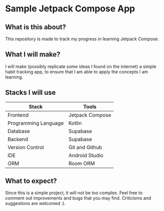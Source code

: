 # Sample Jetpack Compose App

## What is this about?
This repository is made to track my progress in learning Jetpack Compose.

## What I will make?
I will make (possibly replicate some ideas I found on the internet) a simple habit tracking app, to ensure that
I am able to apply the concepts I am learning. 

## Stacks I will use
| Stack | Tools |
|------|------|
| Frontend | Jetpack Compose |
| Programming Language | Kotlin |
| Database | Supabase |
| Backend | Supabase |
| Version Control | Git and Github |
| IDE | Android Studio |
| ORM | Room ORM |

## What to expect?
Since this is a simple project, it will not be too complex. Feel free to comment out improvements and bugs that
you may find. Criticisms and suggestions are welcomed :). 
